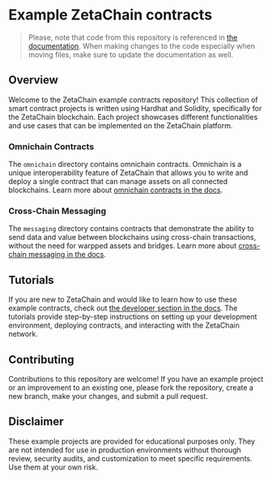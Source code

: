 # Example ZetaChain contracts

> Please, note that code from this repository is referenced in
> [the documentation](https://github.com/zeta-chain/zeta-apps/tree/main/apps/frontend/docs-site/docs).
> When making changes to the code especially when moving files, make sure to
> update the documentation as well.

## Overview

Welcome to the ZetaChain example contracts repository! This collection of smart
contract projects is written using Hardhat and Solidity, specifically for the
ZetaChain blockchain. Each project showcases different functionalities and use
cases that can be implemented on the ZetaChain platform.

### Omnichain Contracts

The `omnichain` directory contains omnichain contracts. Omnichain is a unique
interoperability feature of ZetaChain that allows you to write and deploy a
single contract that can manage assets on all connected blockchains. Learn more
about
[omnichain contracts in the docs](https://www.zetachain.com/docs/developers/concepts/architecture/).

### Cross-Chain Messaging

The `messaging` directory contains contracts that demonstrate the ability to
send data and value between blockchains using cross-chain transactions, without
the need for warpped assets and bridges. Learn more about
[cross-chain messaging in the docs](https://www.zetachain.com/docs/developers/cross-chain-messaging/overview/).

## Tutorials

If you are new to ZetaChain and would like to learn how to use these example
contracts, check out
[the developer section in the docs](https://www.zetachain.com/docs/developers/overview/).
The tutorials provide step-by-step instructions on setting up your development
environment, deploying contracts, and interacting with the ZetaChain network.

## Contributing

Contributions to this repository are welcome! If you have an example project or
an improvement to an existing one, please fork the repository, create a new
branch, make your changes, and submit a pull request.

## Disclaimer

These example projects are provided for educational purposes only. They are not
intended for use in production environments without thorough review, security
audits, and customization to meet specific requirements. Use them at your own
risk.
